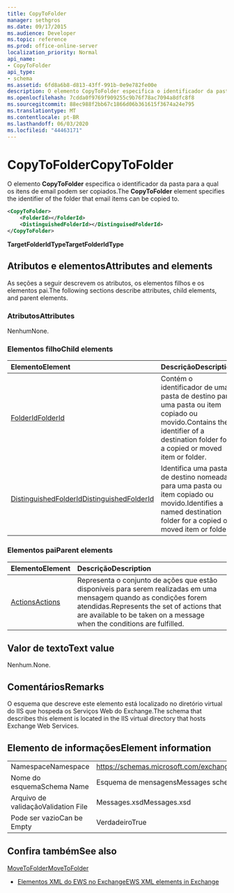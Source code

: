 ```yaml
---
title: CopyToFolder
manager: sethgros
ms.date: 09/17/2015
ms.audience: Developer
ms.topic: reference
ms.prod: office-online-server
localization_priority: Normal
api_name:
- CopyToFolder
api_type:
- schema
ms.assetid: 6fd8a6b8-d813-43ff-991b-0e9e782fe00e
description: O elemento CopyToFolder especifica o identificador da pasta para a qual os itens de email podem ser copiados.
ms.openlocfilehash: 7cdda0f9769f909255c9b76f78ac7094a8dfc8f8
ms.sourcegitcommit: 88ec988f2bb67c1866d06b361615f3674a24e795
ms.translationtype: MT
ms.contentlocale: pt-BR
ms.lasthandoff: 06/03/2020
ms.locfileid: "44463171"
---
```

# <a name="copytofolder"></a><span data-ttu-id="acc61-103">CopyToFolder</span><span class="sxs-lookup"><span data-stu-id="acc61-103">CopyToFolder</span></span>

<span data-ttu-id="acc61-104">O elemento **CopyToFolder** especifica o identificador da pasta para a qual os itens de email podem ser copiados.</span><span class="sxs-lookup"><span data-stu-id="acc61-104">The **CopyToFolder** element specifies the identifier of the folder that email items can be copied to.</span></span> 
  
```XML
<CopyToFolder>
    <FolderId></FolderId>
    <DistinguishedFolderId></DistinguisedFolderId>
</CopyToFolder>
```

 <span data-ttu-id="acc61-105">**TargetFolderIdType**</span><span class="sxs-lookup"><span data-stu-id="acc61-105">**TargetFolderIdType**</span></span>
## <a name="attributes-and-elements"></a><span data-ttu-id="acc61-106">Atributos e elementos</span><span class="sxs-lookup"><span data-stu-id="acc61-106">Attributes and elements</span></span>

<span data-ttu-id="acc61-107">As seções a seguir descrevem os atributos, os elementos filhos e os elementos pai.</span><span class="sxs-lookup"><span data-stu-id="acc61-107">The following sections describe attributes, child elements, and parent elements.</span></span>
  
### <a name="attributes"></a><span data-ttu-id="acc61-108">Atributos</span><span class="sxs-lookup"><span data-stu-id="acc61-108">Attributes</span></span>

<span data-ttu-id="acc61-109">Nenhum</span><span class="sxs-lookup"><span data-stu-id="acc61-109">None.</span></span>
  
### <a name="child-elements"></a><span data-ttu-id="acc61-110">Elementos filho</span><span class="sxs-lookup"><span data-stu-id="acc61-110">Child elements</span></span>

|<span data-ttu-id="acc61-111">**Elemento**</span><span class="sxs-lookup"><span data-stu-id="acc61-111">**Element**</span></span>|<span data-ttu-id="acc61-112">**Descrição**</span><span class="sxs-lookup"><span data-stu-id="acc61-112">**Description**</span></span>|
|:-----|:-----|
|[<span data-ttu-id="acc61-113">FolderId</span><span class="sxs-lookup"><span data-stu-id="acc61-113">FolderId</span></span>](folderid.md) <br/> |<span data-ttu-id="acc61-114">Contém o identificador de uma pasta de destino para uma pasta ou item copiado ou movido.</span><span class="sxs-lookup"><span data-stu-id="acc61-114">Contains the identifier of a destination folder for a copied or moved item or folder.</span></span>  <br/> |
|[<span data-ttu-id="acc61-115">DistinguishedFolderId</span><span class="sxs-lookup"><span data-stu-id="acc61-115">DistinguishedFolderId</span></span>](distinguishedfolderid.md) <br/> |<span data-ttu-id="acc61-116">Identifica uma pasta de destino nomeada para uma pasta ou item copiado ou movido.</span><span class="sxs-lookup"><span data-stu-id="acc61-116">Identifies a named destination folder for a copied or moved item or folder.</span></span>  <br/> |
   
### <a name="parent-elements"></a><span data-ttu-id="acc61-117">Elementos pai</span><span class="sxs-lookup"><span data-stu-id="acc61-117">Parent elements</span></span>

|<span data-ttu-id="acc61-118">**Elemento**</span><span class="sxs-lookup"><span data-stu-id="acc61-118">**Element**</span></span>|<span data-ttu-id="acc61-119">**Descrição**</span><span class="sxs-lookup"><span data-stu-id="acc61-119">**Description**</span></span>|
|:-----|:-----|
|[<span data-ttu-id="acc61-120">Actions</span><span class="sxs-lookup"><span data-stu-id="acc61-120">Actions</span></span>](actions.md) <br/> |<span data-ttu-id="acc61-121">Representa o conjunto de ações que estão disponíveis para serem realizadas em uma mensagem quando as condições forem atendidas.</span><span class="sxs-lookup"><span data-stu-id="acc61-121">Represents the set of actions that are available to be taken on a message when the conditions are fulfilled.</span></span>  <br/> |
   
## <a name="text-value"></a><span data-ttu-id="acc61-122">Valor de texto</span><span class="sxs-lookup"><span data-stu-id="acc61-122">Text value</span></span>

<span data-ttu-id="acc61-123">Nenhum.</span><span class="sxs-lookup"><span data-stu-id="acc61-123">None.</span></span>
  
## <a name="remarks"></a><span data-ttu-id="acc61-124">Comentários</span><span class="sxs-lookup"><span data-stu-id="acc61-124">Remarks</span></span>

<span data-ttu-id="acc61-125">O esquema que descreve este elemento está localizado no diretório virtual do IIS que hospeda os Serviços Web do Exchange.</span><span class="sxs-lookup"><span data-stu-id="acc61-125">The schema that describes this element is located in the IIS virtual directory that hosts Exchange Web Services.</span></span>
  
## <a name="element-information"></a><span data-ttu-id="acc61-126">Elemento de informações</span><span class="sxs-lookup"><span data-stu-id="acc61-126">Element information</span></span>

|||
|:-----|:-----|
|<span data-ttu-id="acc61-127">Namespace</span><span class="sxs-lookup"><span data-stu-id="acc61-127">Namespace</span></span>  <br/> |https://schemas.microsoft.com/exchange/services/2006/messages  <br/> |
|<span data-ttu-id="acc61-128">Nome do esquema</span><span class="sxs-lookup"><span data-stu-id="acc61-128">Schema Name</span></span>  <br/> |<span data-ttu-id="acc61-129">Esquema de mensagens</span><span class="sxs-lookup"><span data-stu-id="acc61-129">Messages schema</span></span>  <br/> |
|<span data-ttu-id="acc61-130">Arquivo de validação</span><span class="sxs-lookup"><span data-stu-id="acc61-130">Validation File</span></span>  <br/> |<span data-ttu-id="acc61-131">Messages.xsd</span><span class="sxs-lookup"><span data-stu-id="acc61-131">Messages.xsd</span></span>  <br/> |
|<span data-ttu-id="acc61-132">Pode ser vazio</span><span class="sxs-lookup"><span data-stu-id="acc61-132">Can be Empty</span></span>  <br/> |<span data-ttu-id="acc61-133">Verdadeiro</span><span class="sxs-lookup"><span data-stu-id="acc61-133">True</span></span>  <br/> |
   
## <a name="see-also"></a><span data-ttu-id="acc61-134">Confira também</span><span class="sxs-lookup"><span data-stu-id="acc61-134">See also</span></span>



[<span data-ttu-id="acc61-135">MoveToFolder</span><span class="sxs-lookup"><span data-stu-id="acc61-135">MoveToFolder</span></span>](movetofolder.md)


- [<span data-ttu-id="acc61-136">Elementos XML do EWS no Exchange</span><span class="sxs-lookup"><span data-stu-id="acc61-136">EWS XML elements in Exchange</span></span>](ews-xml-elements-in-exchange.md)

